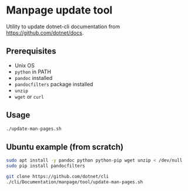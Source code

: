 # Manpage update tool

Utility to update dotnet-cli documentation from https://github.com/dotnet/docs.

## Prerequisites

* Unix OS
* `python` in PATH
* `pandoc` installed
* `pandocfilters` package installed
* `unzip`
* `wget` or `curl`

## Usage

```sh
./update-man-pages.sh
```

## Ubuntu example (from scratch)

```sh
sudo apt install -y pandoc python python-pip wget unzip < /dev/null
sudo pip install pandocfilters

git clone https://github.com/dotnet/cli
./cli/Documentation/manpage/tool/update-man-pages.sh
```
